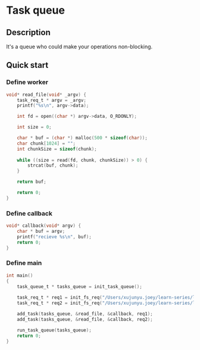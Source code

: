 # Task queue
## Description

It's a queue who could make your operations non-blocking.

## Quick start

### Define worker
```c
void* read_file(void* _argv) {
    task_req_t * argv = _argv;
    printf("%s\n", argv->data);

    int fd = open((char *) argv->data, O_RDONLY);

    int size = 0;

    char * buf = (char *) malloc(500 * sizeof(char));
    char chunk[1024] = "";
    int chunkSize = sizeof(chunk);
    
    while ((size = read(fd, chunk, chunkSize)) > 0) {
        strcat(buf, chunk);
    }

    return buf;

    return 0;
}
```

### Define callback
```c
void* callback(void* argv) {
    char * buf = argv;
    printf("recieve %s\n", buf);
    return 0;
}
```

### Define main
```c
int main() 
{ 
    task_queue_t * tasks_queue = init_task_queue();
    
    task_req_t * req1 = init_fs_req("/Users/xujunyu.joey/learn-series/learn-c/README.md");
    task_req_t * req2 = init_fs_req("/Users/xujunyu.joey/learn-series/learn-c/Makefile");

    add_task(tasks_queue, &read_file, &callback, req1);
    add_task(tasks_queue, &read_file, &callback, req2);

    run_task_queue(tasks_queue);
    return 0; 
} 
 
```